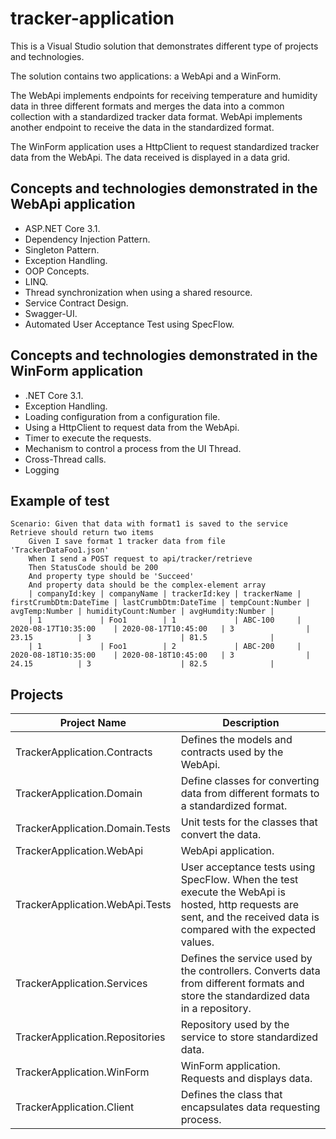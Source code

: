 # tracker-application

This is a Visual Studio solution that demonstrates different type of projects and technologies.

The solution contains two applications: a WebApi and a WinForm.

The WebApi implements endpoints for receiving temperature and humidity data in three different formats and merges the data into a common collection with a standardized tracker data format. WebApi implements another endpoint to receive the data in the standardized format.

The WinForm application uses a HttpClient to request standardized tracker data from the WebApi. The data received is displayed in a data grid.

## Concepts and technologies demonstrated in the WebApi application
- ASP.NET Core 3.1.
- Dependency Injection Pattern.
- Singleton Pattern.
- Exception Handling.
- OOP Concepts.
- LINQ.
- Thread synchronization when using a shared resource.
- Service Contract Design.
- Swagger-UI.
- Automated User Acceptance Test using SpecFlow.

## Concepts and technologies demonstrated in the WinForm application
- .NET Core 3.1.
- Exception Handling.
- Loading configuration from a configuration file.
- Using a HttpClient to request data from the WebApi.
- Timer to execute the requests.
- Mechanism to control a process from the UI Thread.
- Cross-Thread calls.
- Logging

## Example of test
```
Scenario: Given that data with format1 is saved to the service Retrieve should return two items
	Given I save format 1 tracker data from file 'TrackerDataFoo1.json'
	When I send a POST request to api/tracker/retrieve
	Then StatusCode should be 200
	And property type should be 'Succeed'
	And property data should be the complex-element array
	| companyId:key | companyName | trackerId:key | trackerName | firstCrumbDtm:DateTime | lastCrumbDtm:DateTime | tempCount:Number | avgTemp:Number | humidityCount:Number | avgHumdity:Number |
	| 1             | Foo1        | 1             | ABC-100     | 2020-08-17T10:35:00    | 2020-08-17T10:45:00   | 3                | 23.15          | 3                    | 81.5              |
	| 1             | Foo1        | 2             | ABC-200     | 2020-08-18T10:35:00    | 2020-08-18T10:45:00   | 3                | 24.15          | 3                    | 82.5              |

```

## Projects

Project Name | Description
-|-
TrackerApplication.Contracts | Defines the models and contracts used by the WebApi.
TrackerApplication.Domain | Define classes for converting data from different formats to a standardized format.
TrackerApplication.Domain.Tests | Unit tests for the classes that convert the data. 
TrackerApplication.WebApi | WebApi application.
TrackerApplication.WebApi.Tests | User acceptance tests using SpecFlow. When the test execute the WebApi is hosted, http requests are sent, and the received data is compared with the expected values.
TrackerApplication.Services | Defines the service used by the controllers. Converts data from different formats and store the standardized data in a repository.
TrackerApplication.Repositories | Repository used by the service to store standardized data.
TrackerApplication.WinForm | WinForm application. Requests and displays data.
TrackerApplication.Client | Defines the class that encapsulates data requesting process.


